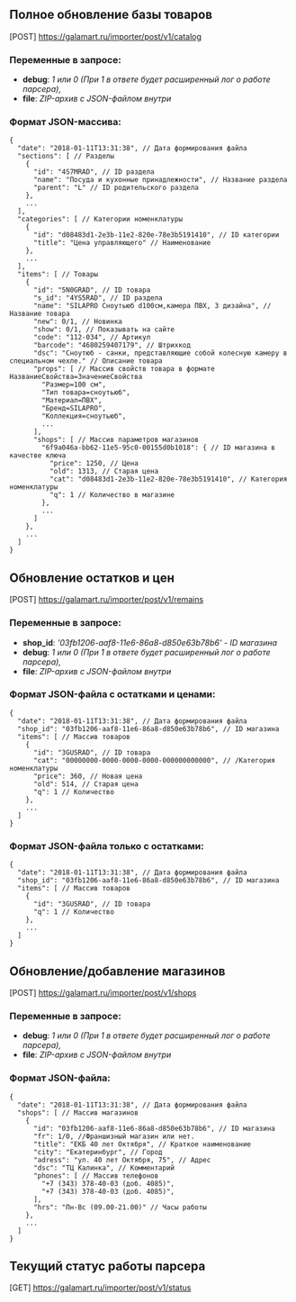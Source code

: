 ## Полное обновление базы товаров
[POST] https://galamart.ru/importer/post/v1/catalog

### Переменные в запросе:
- **debug**: *1 или 0 (При 1 в ответе будет расширенный лог о работе парсера),*
- **file**: *ZIP-архив с JSON-файлом внутри*

### Формат JSON-массива:
```
{
  "date": "2018-01-11T13:31:38", // Дата формирования файла
  "sections": [ // Разделы
    {
      "id": "4S7MRAD", // ID раздела
      "name": "Посуда и кухонные принадлежности", // Название раздела
      "parent": "L" // ID родительского раздела
    },
    ...
  ],
  "categories": [ // Категории номенклатуры
    {
      "id": "d08483d1-2e3b-11e2-820e-78e3b5191410", // ID категории
      "title": "Цена управляющего" // Наименование
    },
    ...
  ],
  "items": [ // Товары
    {
      "id": "5N0GRAD", // ID товара
      "s_id": "4YS5RAD", // ID раздела
      "name": "SILAPRO Сноутьюб d100см,камера ПВХ, 3 дизайна", // Название товара
      "new": 0/1, // Новинка 
      "show": 0/1, // Показывать на сайте
      "code": "112-034", // Артикул
      "barcode": "4680259407179", // Штрихкод
      "dsc": "Сноутюб - санки, представляющие собой колесную камеру в специальном чехле." // Описание товара
      "props": [ // Массив свойств товара в формате НазваниеСвойства=ЗначениеСвойства
        "Размер=100 см",
        "Тип товара=сноутьюб",
        "Материал=ПВХ",
        "Бренд=SILAPRO",
        "Коллекция=сноутьюб",
        ...
      ],
      "shops": [ // Массив параметров магазинов
        "6f9a046a-bb62-11e5-95c0-00155d0b1018": { // ID магазина в качестве ключа
          "price": 1250, // Цена
          "old": 1313, // Старая цена
          "cat": "d08483d1-2e3b-11e2-820e-78e3b5191410", // Категория номенклатуры
          "q": 1 // Количество в магазине
        },
        ...
      ]
    },
    ...
  ]
}
```



## Обновление остатков и цен
[POST] https://galamart.ru/importer/post/v1/remains

### Переменные в запросе:
- **shop_id**: *'03fb1206-aaf8-11e6-86a8-d850e63b78b6' - ID магазина*
- **debug**: *1 или 0 (При 1 в ответе будет расширенный лог о работе парсера),*
- **file**: *ZIP-архив с JSON-файлом внутри*


### Формат JSON-файла с остатками и ценами:
```
{
  "date": "2018-01-11T13:31:38", // Дата формирования файла
  "shop_id": "03fb1206-aaf8-11e6-86a8-d850e63b78b6", // ID магазина
  "items": [ // Массив товаров
    {
      "id": "3GUSRAD", // ID товара
      "cat": "00000000-0000-0000-0000-000000000000", // /Категория номенклатуры
      "price": 360, // Новая цена
      "old": 514, // Старая цена
      "q": 1 // Количество
    },
    ...
  ]
}
```

### Формат JSON-файла только с остатками:
```
{
  "date": "2018-01-11T13:31:38", // Дата формирования файла
  "shop_id": "03fb1206-aaf8-11e6-86a8-d850e63b78b6", // ID магазина
  "items": [ // Массив товаров
    {
      "id": "3GUSRAD", // ID товара
      "q": 1 // Количество
    },
    ...
  ]
}
```



## Обновление/добавление магазинов
[POST] https://galamart.ru/importer/post/v1/shops

### Переменные в запросе:
- **debug**: *1 или 0 (При 1 в ответе будет расширенный лог о работе парсера),*
- **file**: *ZIP-архив с JSON-файлом внутри*
### Формат JSON-файла:
```
{
  "date": "2018-01-11T13:31:38", // Дата формирования файла
  "shops": [ // Массив магазинов
    {
      "id": "03fb1206-aaf8-11e6-86a8-d850e63b78b6", // ID магазина
      "fr": 1/0, //Франшизный магазин или нет.
      "title": "ЕКБ 40 лет Октября", // Краткое наименование
      "city": "Екатеринбург", // Город
      "adress": "ул. 40 лет Октября, 75", // Адрес
      "dsc": "ТЦ Калинка", // Комментарий
      "phones": [ // Массив телефонов
        "+7 (343) 378-40-03 (доб. 4085)",
        "+7 (343) 378-40-03 (доб. 4085)",
      ],
      "hrs": "Пн-Вс (09.00-21.00)" // Часы работы
    },
    ...
  ]
}
```

## Текущий статус работы парсера
[GET] https://galamart.ru/importer/post/v1/status

